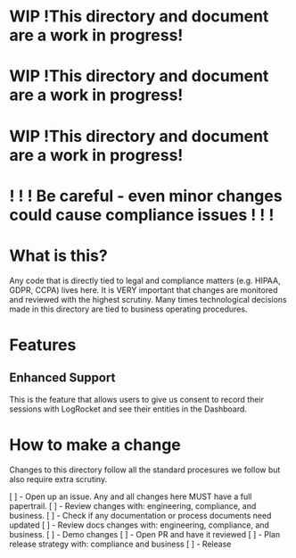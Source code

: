 # WIP !This directory and document are a work in progress!

# WIP !This directory and document are a work in progress!

# WIP !This directory and document are a work in progress!

# ! ! ! Be careful - even minor changes could cause compliance issues ! ! !

# What is this?

Any code that is directly tied to legal and compliance matters (e.g. HIPAA, GDPR, CCPA) lives here. It is VERY important that changes are monitored and reviewed with the highest scrutiny. Many times technological decisions made in this directory are tied to business operating procedures.

# Features

## Enhanced Support

This is the feature that allows users to give us consent to record their sessions with LogRocket and see their entities in the Dashboard.

# How to make a change

Changes to this directory follow all the standard procesures we follow but also require extra scrutiny.

[ ] - Open up an issue. Any and all changes here MUST have a full papertrail.
[ ] - Review changes with: engineering, compliance, and business.
[ ] - Check if any documentation or process documents need updated
[ ] - Review docs changes with: engineering, compliance, and business.
[ ] - Demo changes
[ ] - Open PR and have it reviewed
[ ] - Plan release strategy with: compliance and business
[ ] - Release
